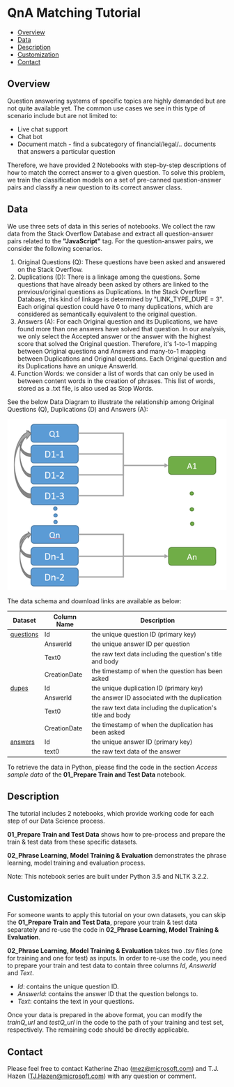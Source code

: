 # QnA Matching Tutorial

- [Overview](#overview)
- [Data](#data)
- [Description](#description)
- [Customization](#customization)
- [Contact](#contact)

## <a name="overview"></a>Overview

Question answering systems of specific topics are highly demanded but are not quite available yet. The common use cases we see in this type of scenario include but are not limited to:
* Live chat support
* Chat bot
* Document match - find a subcategory of financial/legal/.. documents that answers a particular question

Therefore, we have provided 2 Notebooks with step-by-step descriptions of how to match the correct answer to a given question. To solve this problem, we train the classification models on a set of pre-canned question-answer pairs and classify a new question to its correct answer class.


## <a name="data"></a>Data

We use three sets of data in this series of notebooks. We collect the raw data from the Stack Overflow Database and extract all question-answer pairs related to the __"JavaScript"__ tag. For the question-answer pairs, we consider the following scenarios.

1. Original Questions (Q): These questions have been asked and answered on the Stack Overflow.
2. Duplications (D): There is a linkage among the questions. Some questions that have already been asked by others are linked to the previous/original questions as Duplications. In the Stack Overflow Database, this kind of linkage is determined by "LINK_TYPE_DUPE = 3". Each original question could have 0 to many duplications, which are considered as semantically equivalent to the original question.
3. Answers (A): For each Original question and its Duplications, we have found more than one answers have solved that question. In our analysis, we only select the Accepted answer or the answer with the highest score that solved the Original question. Therefore, it's 1-to-1 mapping between Original questions and Answers and many-to-1 mapping between Duplications and Original questions. Each Original question and its Duplications have an unique AnswerId.
4. Function Words: we consider a list of words that can only be used in between content words in the creation of phrases. This list of words, stored as a .txt file, is also used as Stop Words.

See the below Data Diagram to illustrate the relationship among Original Questions (Q), Duplications (D) and Answers (A):

<img src="https://raw.githubusercontent.com/Azure/Document_Matching/master/pic/data_diagram.png">

The data schema and download links are available as below:

| Dataset | Column Name | Description
| ----------|------------|--------
| [questions](https://mezsa.blob.core.windows.net/stackoverflow/orig-q.tsv.gz) | Id | the unique question ID (primary key)
|  | AnswerId | the unique answer ID per question
|  | Text0 | the raw text data including the question's title and body
|  | CreationDate | the timestamp of when the question has been asked
| [dupes](https://mezsa.blob.core.windows.net/stackoverflow/dup-q.tsv.gz) | Id | the unique duplication ID (primary key)
|  | AnswerId | the answer ID associated with the duplication
|  | Text0 | the raw text data including the duplication's title and body
|  | CreationDate | the timestamp of when the duplication has been asked
| [answers](https://mezsa.blob.core.windows.net/stackoverflow/ans.tsv.gz)  | Id | the unique answer ID (primary key)
|  | text0 | the raw text data of the answer

To retrieve the data in Python, please find the code in the section _Access sample data_ of the __01_Prepare Train and Test Data__ notebook.


## <a name="description"></a>Description

The tutorial includes 2 notebooks, which provide working code for each step of our Data Science process.

__01_Prepare Train and Test Data__ shows how to pre-process and prepare the train & test data from these specific datasets.

__02_Phrase Learning, Model Training & Evaluation__ demonstrates the phrase learning, model training and evaluation process.

Note: This notebook series are built under Python 3.5 and NLTK 3.2.2.


## <a name="customization"></a>Customization

For someone wants to apply this tutorial on your own datasets, you can skip the __01_Prepare Train and Test Data__, prepare your train & test data separately and re-use the code in __02_Phrase Learning, Model Training & Evaluation__.

__02_Phrase Learning, Model Training & Evaluation__ takes two _.tsv_ files (one for training and one for test) as inputs. In order to re-use the code, you need to prepare your train and test data to contain three columns _Id_, _AnswerId_ and _Text_.

* _Id_: contains the unique question ID.
* _AnswerId_: contains the answer ID that the question belongs to.
* _Text_: contains the text in your questions.

Once your data is prepared in the above format, you can modify the _trainQ_url_ and _testQ_url_ in the code to the path of your training and test set, respectively. The remaining code should be directly applicable.


## <a name="contact"></a>Contact

Please feel free to contact Katherine Zhao (mez@microsoft.com) and T.J. Hazen (TJ.Hazen@microsoft.com) with any question or comment.
